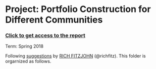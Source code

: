 # Project: Portfolio Construction for Different Communities 


### [Click to get access to the report](doc/project3_desc.md)

Term: Spring 2018

	
Following [suggestions](http://nicercode.github.io/blog/2013-04-05-projects/) by [RICH FITZJOHN](http://nicercode.github.io/about/#Team) (@richfitz). This folder is orgarnized as follows.

